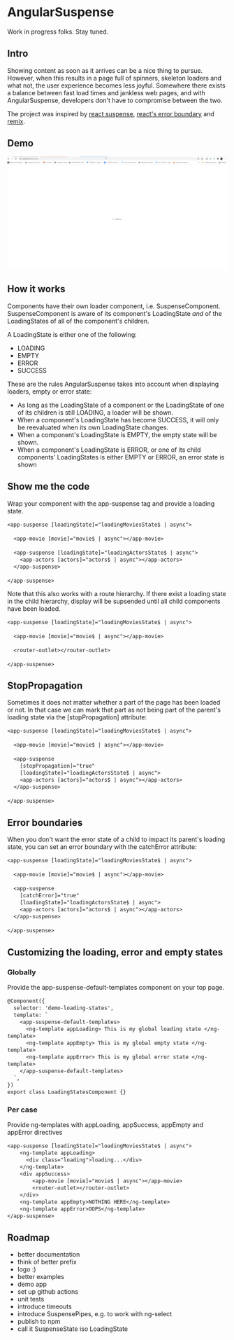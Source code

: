 # AngularSuspense

Work in progress folks. Stay tuned.

## Intro

Showing content as soon as it arrives can be a nice thing to pursue. However, 
when this results in a page full of spinners, skeleton loaders and what not, the 
user experience becomes less joyful. Somewhere there exists a balance between 
fast load times and jankless web pages, and with AngularSuspense, developers don't 
have to compromise between the two.

The project was inspired by [react suspense](https://reactjs.org/docs/concurrent-mode-suspense.html),
[react's error boundary](https://reactjs.org/docs/error-boundaries.html) and
[remix](https://remix.run/).

## Demo

![img-1](assets/img/suspense.gif)


## How it works

Components have their own loader component, i.e. SuspenseComponent.
SuspenseComponent is aware of its component's LoadingState *and* of the 
LoadingStates of all of the component's children.

A LoadingState is either one of the following:
- LOADING
- EMPTY
- ERROR
- SUCCESS

These are the rules AngularSuspense takes into account when displaying loaders, 
empty or error state:

- As long as the LoadingState of a component or the LoadingState of one of its children 
is still LOADING, a loader will be shown.
- When a component's LoadingState has become SUCCESS, it will only be reevaluated when
its own LoadingState changes.
- When a component's LoadingState is EMPTY, the empty state will be shown.
- When a component's LoadingState is ERROR, or one of its child components' LoadingStates
is either EMPTY or ERROR, an error state is shown

## Show me the code

Wrap your component with the app-suspense tag and provide a loading state.

```angular2html
<app-suspense [loadingState]="loadingMoviesState$ | async">
  
  <app-movie [movie]="movie$ | async"></app-movie>

  <app-suspense [loadingState]="loadingActorsState$ | async">
    <app-actors [actors]="actors$ | async"></app-actors>
  </app-suspense>

</app-suspense>
```
Note that this also works with a route hierarchy. If there exist a loading state in the
child hierarchy, display will be supsended until all child components have been loaded.

```angular2html
<app-suspense [loadingState]="loadingMoviesState$ | async">
  
  <app-movie [movie]="movie$ | async"></app-movie>

  <router-outlet></router-outlet>

</app-suspense>
```

## StopPropagation

Sometimes it does not matter whether a part of the page has been loaded or not. In
that case we can mark that part as not being part of the parent's loading state via the 
[stopPropagation] attribute:

```angular2html
<app-suspense [loadingState]="loadingMoviesState$ | async">
  
  <app-movie [movie]="movie$ | async"></app-movie>

  <app-suspense 
    [stopPropagation]="true"
    [loadingState]="loadingActorsState$ | async">
    <app-actors [actors]="actors$ | async"></app-actors>
  </app-suspense>

</app-suspense>
```

## Error boundaries

When you don't want the error state of a child to impact its parent's loading state,
you can set an error boundary with the catchError attribute:

```angular2html
<app-suspense [loadingState]="loadingMoviesState$ | async">
  
  <app-movie [movie]="movie$ | async"></app-movie>

  <app-suspense 
    [catchError]="true"
    [loadingState]="loadingActorsState$ | async">
    <app-actors [actors]="actors$ | async"></app-actors>
  </app-suspense>

</app-suspense>
```

## Customizing the loading, error and empty states

### Globally

Provide the app-suspense-default-templates component on your top page. 

```angular2html
@Component({
  selector: 'demo-loading-states',
  template: `
    <app-suspense-default-templates>
      <ng-template appLoading> This is my global loading state </ng-template>
      <ng-template appEmpty> This is my global empty state </ng-template>
      <ng-template appError> This is my global error state </ng-template>
    </app-suspense-default-templates>
  `,
})
export class LoadingStatesComponent {}

```

### Per case

Provide ng-templates with appLoading, appSuccess, appEmpty and appError directives

```angular2html
<app-suspense [loadingState]="loadingMoviesState$ | async">
    <ng-template appLoading>
      <div class="loading">loading...</div>
    </ng-template>
    <div appSuccess>
        <app-movie [movie]="movie$ | async"></app-movie>
        <router-outlet></router-outlet>
    </div>
    <ng-template appEmpty>NOTHING HERE</ng-template>
    <ng-template appError>OOPS</ng-template>
</app-suspense>
```

## Roadmap

- better documentation
- think of better prefix
- logo :)
- better examples
- demo app
- set up github actions
- unit tests
- introduce timeouts
- introduce SuspensePipes, e.g. to work with ng-select
- publish to npm
- call it SuspenseState iso LoadingState
